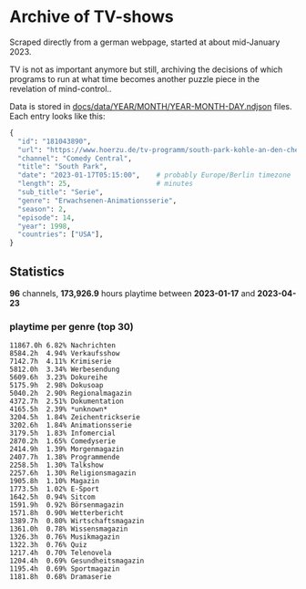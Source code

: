 # Archive of TV-shows

Scraped directly from a german webpage, started at about mid-January 2023.

TV is not as important anymore but still, archiving the decisions of which programs to run at what time
becomes another puzzle piece in the revelation of mind-control.. 

Data is stored in [docs/data/YEAR/MONTH/YEAR-MONTH-DAY.ndjson](docs/data/) files. 
Each entry looks like this:

```python
{
  "id": "181043890", 
  "url": "https://www.hoerzu.de/tv-programm/south-park-kohle-an-den-chefkoch/bid_181043890/", 
  "channel": "Comedy Central", 
  "title": "South Park", 
  "date": "2023-01-17T05:15:00",    # probably Europe/Berlin timezone 
  "length": 25,                     # minutes 
  "sub_title": "Serie", 
  "genre": "Erwachsenen-Animationsserie", 
  "season": 2, 
  "episode": 14, 
  "year": 1998, 
  "countries": ["USA"],
}
```

## Statistics

**96** channels, **173,926.9** hours playtime between **2023-01-17** and **2023-04-23**


### playtime per genre (top 30)

    11867.0h 6.82% Nachrichten
    8584.2h  4.94% Verkaufsshow
    7142.7h  4.11% Krimiserie
    5812.0h  3.34% Werbesendung
    5609.6h  3.23% Dokureihe
    5175.9h  2.98% Dokusoap
    5040.2h  2.90% Regionalmagazin
    4372.7h  2.51% Dokumentation
    4165.5h  2.39% *unknown*
    3204.5h  1.84% Zeichentrickserie
    3202.6h  1.84% Animationsserie
    3179.5h  1.83% Infomercial
    2870.2h  1.65% Comedyserie
    2414.9h  1.39% Morgenmagazin
    2407.7h  1.38% Programmende
    2258.5h  1.30% Talkshow
    2257.6h  1.30% Religionsmagazin
    1905.8h  1.10% Magazin
    1773.5h  1.02% E-Sport
    1642.5h  0.94% Sitcom
    1591.9h  0.92% Börsenmagazin
    1571.8h  0.90% Wetterbericht
    1389.7h  0.80% Wirtschaftsmagazin
    1361.0h  0.78% Wissensmagazin
    1326.3h  0.76% Musikmagazin
    1322.3h  0.76% Quiz
    1217.4h  0.70% Telenovela
    1204.4h  0.69% Gesundheitsmagazin
    1195.4h  0.69% Sportmagazin
    1181.8h  0.68% Dramaserie
